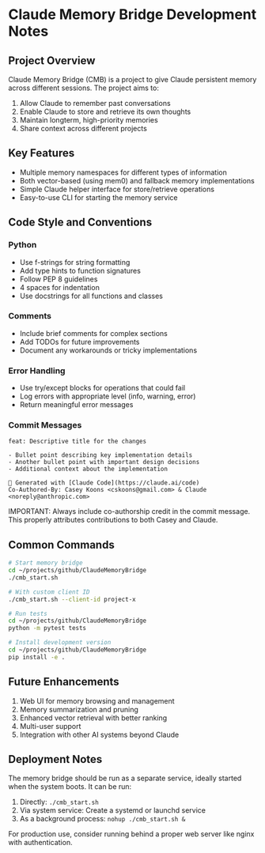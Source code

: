 # Claude Memory Bridge Development Notes

## Project Overview

Claude Memory Bridge (CMB) is a project to give Claude persistent memory across different sessions. The project aims to:

1. Allow Claude to remember past conversations
2. Enable Claude to store and retrieve its own thoughts
3. Maintain longterm, high-priority memories
4. Share context across different projects

## Key Features

- Multiple memory namespaces for different types of information
- Both vector-based (using mem0) and fallback memory implementations
- Simple Claude helper interface for store/retrieve operations
- Easy-to-use CLI for starting the memory service

## Code Style and Conventions

### Python

- Use f-strings for string formatting
- Add type hints to function signatures
- Follow PEP 8 guidelines
- 4 spaces for indentation
- Use docstrings for all functions and classes

### Comments

- Include brief comments for complex sections
- Add TODOs for future improvements
- Document any workarounds or tricky implementations

### Error Handling

- Use try/except blocks for operations that could fail
- Log errors with appropriate level (info, warning, error)
- Return meaningful error messages

### Commit Messages

```
feat: Descriptive title for the changes

- Bullet point describing key implementation details
- Another bullet point with important design decisions
- Additional context about the implementation

🤖 Generated with [Claude Code](https://claude.ai/code)
Co-Authored-By: Casey Koons <cskoons@gmail.com> & Claude <noreply@anthropic.com>
```

IMPORTANT: Always include co-authorship credit in the commit message. This properly attributes contributions to both Casey and Claude.

## Common Commands

```bash
# Start memory bridge
cd ~/projects/github/ClaudeMemoryBridge
./cmb_start.sh

# With custom client ID
./cmb_start.sh --client-id project-x

# Run tests
cd ~/projects/github/ClaudeMemoryBridge
python -m pytest tests

# Install development version
cd ~/projects/github/ClaudeMemoryBridge
pip install -e .
```

## Future Enhancements

1. Web UI for memory browsing and management
2. Memory summarization and pruning
3. Enhanced vector retrieval with better ranking
4. Multi-user support
5. Integration with other AI systems beyond Claude

## Deployment Notes

The memory bridge should be run as a separate service, ideally started when the system boots. It can be run:

1. Directly: `./cmb_start.sh`
2. Via system service: Create a systemd or launchd service
3. As a background process: `nohup ./cmb_start.sh &`

For production use, consider running behind a proper web server like nginx with authentication.